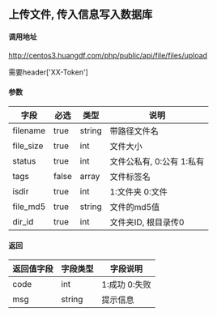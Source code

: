 ## 上传文件, 传入信息写入数据库

#### 调用地址

http://centos3.huangdf.com/php/public/api/file/files/upload

需要header['XX-Token']

#### 参数

|字段|必选|类型|说明|
|----|----|----|----|
|filename|true|string|带路径文件名|
|file_size|true|int|文件大小|
|status|true|int|文件公私有, 0:公有 1:私有|
|tags|false|array|文件标签名|
|isdir|true|int|1:文件夹 0:文件|
|file_md5|true|string|文件的md5值|
|dir_id|true|int|文件夹ID, 根目录传0|

#### 返回

|返回值字段|字段类型|字段说明|
|----------|--------|--------|
|code|int|1:成功 0:失败|
|msg|string|提示信息|